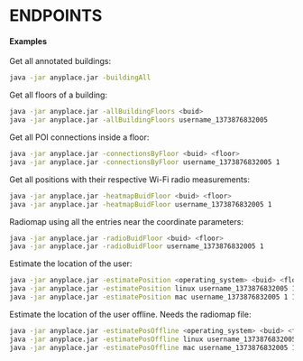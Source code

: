ENDPOINTS
================


#### Examples
Get all annotated buildings:
```bash
java -jar anyplace.jar -buildingAll
```

Get all floors of a building:
```bash
java -jar anyplace.jar -allBuildingFloors <buid>
java -jar anyplace.jar -allBuildingFloors username_1373876832005
```
Get all POI connections inside a floor:
```bash
java -jar anyplace.jar -connectionsByFloor <buid> <floor>
java -jar anyplace.jar -connectionsByFloor username_1373876832005 1
```

Get all positions with their respective Wi-Fi radio measurements:
```bash
java -jar anyplace.jar -heatmapBuidFloor <buid> <floor>
java -jar anyplace.jar -heatmapBuidFloor username_1373876832005 1
```

Radiomap using all the entries near the coordinate parameters:
```bash
java -jar anyplace.jar -radioBuidFloor <buid> <floor>
java -jar anyplace.jar -radioBuidFloor username_1373876832005 1
```

Estimate the location of the user:
```bash
java -jar anyplace.jar -estimatePosition <operating_system> <buid> <floor> <algorithm>
java -jar anyplace.jar -estimatePosition linux username_1373876832005 1 1
java -jar anyplace.jar -estimatePosition mac username_1373876832005 1 1
```

Estimate the location of the user offline. Needs the radiomap file:
```bash
java -jar anyplace.jar -estimatePosOffline <operating_system> <buid> <floor> <algorithm>
java -jar anyplace.jar -estimatePosOffline linux username_1373876832005 1 1
java -jar anyplace.jar -estimatePosOffline mac username_1373876832005 1 1
```